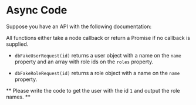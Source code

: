 # Async Code #

Suppose you have an API with the following documentation:

All functions either take a node callback or return a Promise if no callback is supplied.

* `dbFakeUserRequest(id)` returns a user object with a name on the `name` property and an
array with role ids on the `roles` property.

* `dbFakeRoleRequest(id)` returns a role object with a name on the `name` property.

** Please write the code to get the user with the id `1` and output the role names. **
